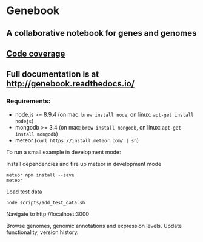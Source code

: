 # Genebook
## A collaborative notebook for genes and genomes
[Code coverage](docs/_code_documentation/badge.svg)
----
Full documentation is at http://genebook.readthedocs.io/
----
### Requirements:

* node.js >= 8.9.4 (on mac: ```brew install node```, on linux: ```apt-get install nodejs```)
* mongodb >= 3.4 (on mac: ```brew install mongodb```, on linux: ```apt-get install mongodb```)
* meteor (```curl https://install.meteor.com/ | sh```) 


To run a small example in development mode:

Install dependencies and fire up meteor in development mode

```
meteor npm install --save
meteor
```

Load test data

```
node scripts/add_test_data.sh
```

Navigate to http://localhost:3000

Browse genomes, genomic annotations and expression levels. Update functionality, version history.

